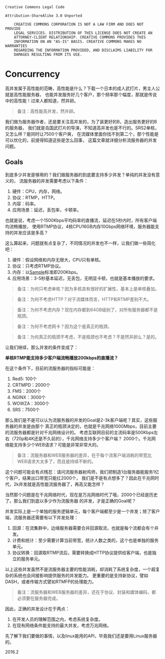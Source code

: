 ```
Creative Commons Legal Code

Attribution-ShareAlike 3.0 Unported

    CREATIVE COMMONS CORPORATION IS NOT A LAW FIRM AND DOES NOT PROVIDE
    LEGAL SERVICES. DISTRIBUTION OF THIS LICENSE DOES NOT CREATE AN
    ATTORNEY-CLIENT RELATIONSHIP. CREATIVE COMMONS PROVIDES THIS
    INFORMATION ON AN "AS-IS" BASIS. CREATIVE COMMONS MAKES NO WARRANTIES
    REGARDING THE INFORMATION PROVIDED, AND DISCLAIMS LIABILITY FOR
    DAMAGES RESULTING FROM ITS USE.
```

# Concurrency

高并发属于高性能的范畴，高性能是什么？下载一个日本的成人武打片，男主人公就是高性能服务器，
也能并发服务好几个客户，那个频率那个幅度，那就是传说中的高性能！过来人都知道，然并卵。

> 备注：高性能高并发，然并卵。

我们做为服务器作者，还是要关注高并发的，为了装更好的B，造出服务更好的B的服务器，
我们就是岛国武打片的导演，不知道高并发也是不行的。SRS2单核，又怎么样？能同时让7500个客户爽，
在流媒体里面你找不到第二个，那个性能是可以优化的，前提得知道这些是怎么回事，
这篇文章就详细分析流服务器的并发问题。

## Goals

到底多少并发是够用的？我们做服务器的到底要支持多少并发？单纯的并发没有意义的，
流服务器的并发需要考虑以下条件：

1. 硬件：CPU，内存，网络。
1. 协议：RTMP，HTTP。
1. 内容：码率。
1. 应用场景：延迟，丢包率，卡顿率。

也就是说，考虑一个1500Kbps平均码率的直播流，延迟在5秒内时，所有客户端均流畅播放，
使用RTMP协议，4核CPU16GB内存10Gbps网络环境，服务器能支持的并发应该是多高？

这么算起来，问题就有点复杂了，不同情况的并发也不一样，让我们做一些简化吧：

1. 硬件：假设网络和内存无限大，CPU只有单核。
1. 协议：只考虑RTMP协议。
1. 内存：以[Sample](http://ossrs.net/srsb/source.200kbps.768x320.flv)标准即200Kbps。
1. 应用场景：3-5秒基本延迟，无丢包，无明显卡顿，也就是基本播放的要求。

> 备注：为何只考虑单核？因为多核具有很好的扩展性，基本上是单核叠加。

> 备注：为何不考虑HTTP？对于流媒体而言，HTTP和RTMP差别不大。

> 备注：为何不考虑内存？现在内存都到64GB级别了，对所有服务器都不是瓶颈。

> 备注：为何不考虑网卡？因为这个是真正的瓶颈。

> 备注：为何真正的瓶颈不考虑，不是瓶颈也不考虑？不是然并卵么？是的。

让我们继续，那么并发的条件变成了：

**单核RTMP能支持多少客户端流畅播放200kbps的直播流？**

在这个条件下，目前的流服务器的指标可能是：

1. Red5: 100个
1. CRTMPD：2000个
1. FMS：2000个
1. NGINX：3000个
1. WOWZA：3000个
1. SRS：7500个

那么我们是不是可以认为流服务器的并发的Goal是2-3k客户端呢？其实，这些服务器的并发是由那个
真正的瓶颈决定的，也就是千兆网络1000Mbps，目前主要的流服务器都是针对千兆网络设计的。
考虑互联网目前的主流码率是500Kbps左右（720p和4K还是不久前的），千兆网络支持多少个客户端？
2000个。千兆网络能支持多少个WEB请求？可能是非常非常大的。

> 备注：流服务器和WEB服务器的差异，在于每个流客户端消耗的带宽比WEB请求大太多了，而且是持续不断的。

这个问题可能会有点残忍：请问流服务器射鸡师，我们把制造1台服务器能服务1亿个客户，结果出口带宽只能扛2000个，
我们是不是有点想多了？因此在千兆网时代，2k并发就是高性能流服务器了，再高又能怎样？

当然那个问题是在千兆网络时代，现在是万兆网络时代了哦，2000个已经是历史了。那么我们到底以多少作为流服务器
的并发，才是正确的Goal呢？

并发实际上是一个单独的服务逻辑单元，每个客户端都至少是一个并发；除了客户端，流服务器还需要有以下并发处理：

1. 回源：在流集群中，边缘服务器需要合并回源取流，也就是每个流都会有个并发。
1. 计费和统计：至少需要计算当前带宽，统计人数之类的，这个也是单独的服务单元。
1. 协议转换：回源取RTMP流后，需要转换成HTTP协议提供给客户端，也是独立的服务单元。

以上这些并发虽然不是流服务器主要的性能消耗，却消耗了系统复杂度，一个超复杂的系统也会间接影响提供服务的并发能力。
更重要的是支持新协议，譬如DASH，或者传输方式譬如RTMFP的处理能力。

> 备注：流服务器和WEB服务器的差异，还在于协议、封装和媒体编码，都必须要在服务器完成。

因此，正确的并发设计在于两点：

1. 在开发人员的理解范围之内，考虑系统复杂度。
1. 在现有网络条件能支持的最大并发，考虑万兆网络。

先了解下我们要做的事情，以及linux能用的API，毕竟我们还是要用Linux服务器的。

2016.2
